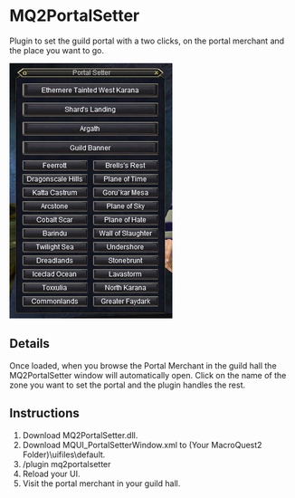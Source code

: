 # MQ2PortalSetter

Plugin to set the guild portal with a two clicks, on the portal merchant and the place you want to go.

![MQ2PortalSetter in action](public/images/screenshot.png?raw=true)

## Details

Once loaded, when you browse the Portal Merchant in the guild hall the MQ2PortalSetter window will automatically open. Click on the name of the zone you want to set the portal and the plugin handles the rest.

## Instructions
 1. Download MQ2PortalSetter.dll.
 4. Download MQUI_PortalSetterWindow.xml to (Your MacroQuest2 Folder)\uifiles\default.
 3. /plugin mq2portalsetter
 4. Reload your UI.
 5. Visit the portal merchant in your guild hall.
